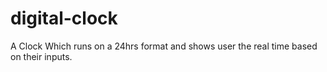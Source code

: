 # digital-clock
A Clock Which runs on a 24hrs format and shows user the real time based on their inputs.
